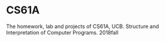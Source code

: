 # CS61A
The homework, lab and projects of CS61A, UCB. 
Structure and Interpretation of Computer Programs. 2018fall
